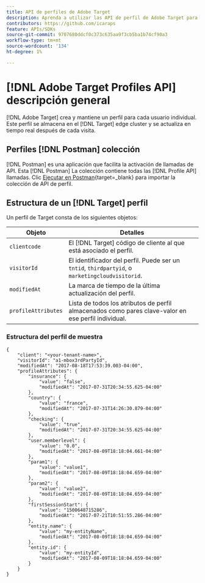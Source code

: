 ```yaml
---
title: API de perfiles de Adobe Target
description: Aprenda a utilizar las API de perfil de Adobe Target para enviar datos sobre visitantes a [!DNL Target].
contributors: https://github.com/icaraps
feature: APIs/SDKs
source-git-commit: 9707680ddcf0c373c635aa9f3cb5ba1b74cf90a3
workflow-type: tm+mt
source-wordcount: '134'
ht-degree: 1%

---
```


# [!DNL Adobe Target Profiles API] descripción general

[!DNL Adobe Target] crea y mantiene un perfil para cada usuario individual. Este perfil se almacena en el [!DNL Target] edge cluster y se actualiza en tiempo real después de cada visita.

## Perfiles [!DNL Postman] colección

[!DNL Postman] es una aplicación que facilita la activación de llamadas de API. Esta [!DNL Postman] La colección contiene todas las [!DNL Profile API] llamadas. Clic [Ejecutar en Postman](https://www.getpostman.com/collections/ec7376f9028977ccaa99){target=_blank} para importar la colección de API de perfil.

## Estructura de un [!DNL Target] perfil

Un perfil de Target consta de los siguientes objetos:

| Objeto | Detalles |
| --- | --- |
| `clientcode` | El [!DNL Target] código de cliente al que está asociado el perfil. |
| `visitorId` | El identificador del perfil. Puede ser un `tntid`, `thirdpartyid`, o `marketingcloudvisitorid`. |
| `modifiedAt` | La marca de tiempo de la última actualización del perfil. |
| `profileAttributes` | Lista de todos los atributos de perfil almacenados como pares clave-valor en ese perfil individual. |

### Estructura del perfil de muestra

```
{
    "client": "<your-tenant-name>",
    "visitorId": "a1-mbox3rdPartyId",
    "modifiedAt": "2017-08-18T17:53:39.003-04:00",
    "profileAttributes": {
        "insurance": {
            "value": "false",
            "modifiedAt": "2017-07-31T20:34:55.625-04:00"
        },
        "country": {
            "value": "france",
            "modifiedAt": "2017-07-31T14:26:30.879-04:00"
        },
        "checking": {
            "value": "true",
            "modifiedAt": "2017-07-31T20:34:55.625-04:00"
        },
        "user.memberlevel": {
            "value": "0.0",
            "modifiedAt": "2017-08-09T18:18:04.661-04:00"
        },
        "param1": {
            "value": "value1",
            "modifiedAt": "2017-08-09T18:18:04.659-04:00"
        },
        "param2": {
            "value": "value2",
            "modifiedAt": "2017-08-09T18:18:04.659-04:00"
        },
        "firstSessionStart": {
            "value": "1500648715286",
            "modifiedAt": "2017-07-21T10:51:55.286-04:00"
        },
        "entity.name": {
            "value": "my-entityName",
            "modifiedAt": "2017-08-09T18:18:04.659-04:00"
        },
        "entity.id": {
            "value": "my-entityId",
            "modifiedAt": "2017-08-09T18:18:04.659-04:00"
        }
    }
}
```

